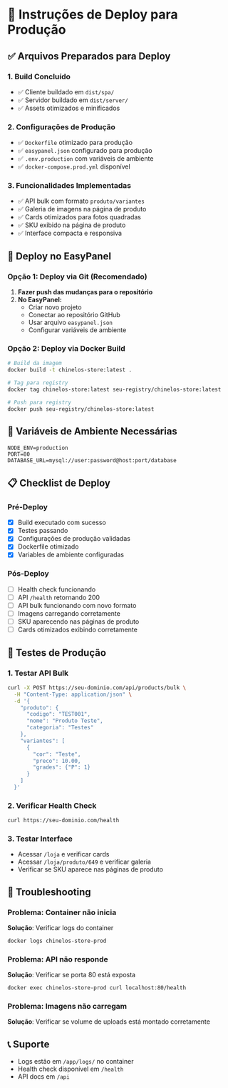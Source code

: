 # 🚀 Instruções de Deploy para Produção

## ✅ Arquivos Preparados para Deploy

### 1. **Build Concluído**

- ✅ Cliente buildado em `dist/spa/`
- ✅ Servidor buildado em `dist/server/`
- ✅ Assets otimizados e minificados

### 2. **Configurações de Produção**

- ✅ `Dockerfile` otimizado para produção
- ✅ `easypanel.json` configurado para produção
- ✅ `.env.production` com variáveis de ambiente
- ✅ `docker-compose.prod.yml` disponível

### 3. **Funcionalidades Implementadas**

- ✅ API bulk com formato `produto/variantes`
- ✅ Galeria de imagens na página de produto
- ✅ Cards otimizados para fotos quadradas
- ✅ SKU exibido na página de produto
- ✅ Interface compacta e responsiva

## 🔧 Deploy no EasyPanel

### Opção 1: Deploy via Git (Recomendado)

1. **Fazer push das mudanças para o repositório**
2. **No EasyPanel:**
   - Criar novo projeto
   - Conectar ao repositório GitHub
   - Usar arquivo `easypanel.json`
   - Configurar variáveis de ambiente

### Opção 2: Deploy via Docker Build

```bash
# Build da imagem
docker build -t chinelos-store:latest .

# Tag para registry
docker tag chinelos-store:latest seu-registry/chinelos-store:latest

# Push para registry
docker push seu-registry/chinelos-store:latest
```

## 🔑 Variáveis de Ambiente Necessárias

```env
NODE_ENV=production
PORT=80
DATABASE_URL=mysql://user:password@host:port/database
```

## 📋 Checklist de Deploy

### Pré-Deploy

- [x] Build executado com sucesso
- [x] Testes passando
- [x] Configurações de produção validadas
- [x] Dockerfile otimizado
- [x] Variables de ambiente configuradas

### Pós-Deploy

- [ ] Health check funcionando
- [ ] API `/health` retornando 200
- [ ] API bulk funcionando com novo formato
- [ ] Imagens carregando corretamente
- [ ] SKU aparecendo nas páginas de produto
- [ ] Cards otimizados exibindo corretamente

## 🧪 Testes de Produção

### 1. **Testar API Bulk**

```bash
curl -X POST https://seu-dominio.com/api/products/bulk \
  -H "Content-Type: application/json" \
  -d '{
    "produto": {
      "codigo": "TEST001",
      "nome": "Produto Teste",
      "categoria": "Testes"
    },
    "variantes": [
      {
        "cor": "Teste",
        "preco": 10.00,
        "grades": {"P": 1}
      }
    ]
  }'
```

### 2. **Verificar Health Check**

```bash
curl https://seu-dominio.com/health
```

### 3. **Testar Interface**

- Acessar `/loja` e verificar cards
- Acessar `/loja/produto/649` e verificar galeria
- Verificar se SKU aparece nas páginas de produto

## 🐛 Troubleshooting

### Problema: Container não inicia

**Solução**: Verificar logs do container

```bash
docker logs chinelos-store-prod
```

### Problema: API não responde

**Solução**: Verificar se porta 80 está exposta

```bash
docker exec chinelos-store-prod curl localhost:80/health
```

### Problema: Imagens não carregam

**Solução**: Verificar se volume de uploads está montado corretamente

## 📞 Suporte

- Logs estão em `/app/logs/` no container
- Health check disponível em `/health`
- API docs em `/api`
